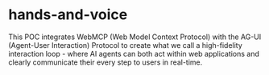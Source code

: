 # hands-and-voice
This POC integrates WebMCP (Web Model Context Protocol) with the AG-UI (Agent-User Interaction) Protocol to create what we call a high-fidelity interaction loop - where AI agents can both act within web applications and clearly communicate their every step to users in real-time.
